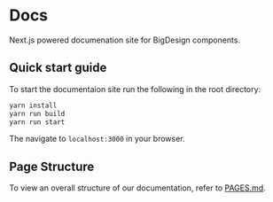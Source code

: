 # Docs

Next.js powered documenation site for BigDesign components.

## Quick start guide

To start the documentaion site run the following in the root directory:

```bash
yarn install
yarn run build
yarn run start
```

The navigate to `localhost:3000` in your browser.

## Page Structure

To view an overall structure of our documentation, refer to [PAGES.md](./PAGES.md).
